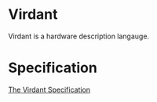 # Virdant

Virdant is a hardware description langauge.

# Specification
[The Virdant Specification](spec/spec.md)
